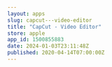 ```yaml
---
layout: apps
slug: capcut---video-editor
title: "CapCut - Video Editor"
store: apple
app_id: 1500855883
date: 2024-01-03T23:11:48Z
published: 2020-04-14T07:00:00Z
---
```

